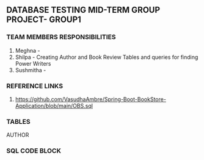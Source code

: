 ## DATABASE TESTING MID-TERM GROUP PROJECT- GROUP1

### TEAM MEMBERS RESPONSIBILITIES
1. Meghna - 
2. Shilpa - Creating Author and Book Review Tables and queries for finding Power Writers
3. Sushmitha - 

### REFERENCE LINKS
1. https://github.com/VasudhaAmbre/Spring-Boot-BookStore-Application/blob/main/OBS.sql


### TABLES
AUTHOR



### SQL CODE BLOCK